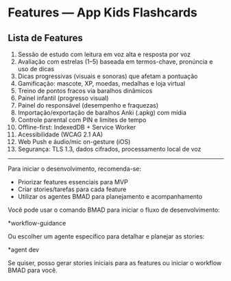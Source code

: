 # Features — App Kids Flashcards

## Lista de Features

1. Sessão de estudo com leitura em voz alta e resposta por voz
2. Avaliação com estrelas (1–5) baseada em termos-chave, pronúncia e uso de dicas
3. Dicas progressivas (visuais e sonoras) que afetam a pontuação
4. Gamificação: mascote, XP, moedas, medalhas e loja virtual
5. Treino de pontos fracos via baralhos dinâmicos
6. Painel infantil (progresso visual)
7. Painel do responsável (desempenho e fraquezas)
8. Importação/exportação de baralhos Anki (.apkg) com mídia
9. Controle parental com PIN e limites de tempo
10. Offline-first: IndexedDB + Service Worker
11. Acessibilidade (WCAG 2.1 AA)
12. Web Push e áudio/mic on-gesture (iOS)
13. Segurança: TLS 1.3, dados cifrados, processamento local de voz

---

Para iniciar o desenvolvimento, recomenda-se:
- Priorizar features essenciais para MVP
- Criar stories/tarefas para cada feature
- Utilizar os agentes BMAD para planejamento e acompanhamento

Você pode usar o comando BMAD para iniciar o fluxo de desenvolvimento:

*workflow-guidance

Ou escolher um agente específico para detalhar e planejar as stories:

*agent dev

Se quiser, posso gerar stories iniciais para as features ou iniciar o workflow BMAD para você.
